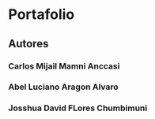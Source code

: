 # Portafolio

## Autores  
  
### Carlos Mijail Mamni Anccasi  
### Abel Luciano Aragon Alvaro  
### Josshua David FLores Chumbimuni     